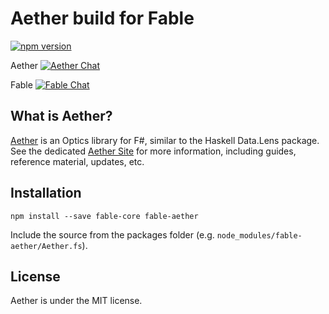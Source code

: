 # Aether build for Fable

[![npm version](https://badge.fury.io/js/fable-aether.svg)](https://badge.fury.io/js/fable-aether)

Aether [![Aether Chat](https://badges.gitter.im/Join%20Chat.svg)](https://gitter.im/xyncro/aether?utm_source=badge&utm_medium=badge&utm_campaign=pr-badge&utm_content=badge)

Fable [![Fable Chat](https://badges.gitter.im/gitterHQ/gitter.svg)](https://gitter.im/fable-compiler/Fable)


## What is Aether?

[Aether][aether] is an Optics library for F#, similar to the Haskell Data.Lens package. See the dedicated [Aether Site][aether] for more information, including guides, reference material, updates, etc.

## Installation

```shell
npm install --save fable-core fable-aether
```

Include the source from the packages folder (e.g. `node_modules/fable-aether/Aether.fs`).

## License

Aether is under the MIT license.

[aether]: https://xyncro.tech/aether
